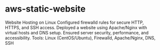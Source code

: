 # aws-static-website

Website Hosting on Linux
Configured firewalld rules for secure HTTP, HTTPS, and SSH access.
Deployed a website using Apache/Nginx with virtual hosts and DNS setup.
Ensured server security, performance, and accessibility.
Tools: Linux (CentOS/Ubuntu), Firewalld, Apache/Nginx, DNS, SSH
